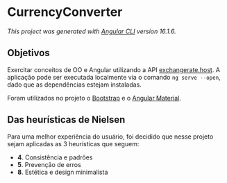 # CurrencyConverter

*This project was generated with [Angular CLI](https://github.com/angular/angular-cli) version 16.1.6.*

## Objetivos

Exercitar conceitos de OO e Angular utilizando a API [exchangerate.host](https://exchangerate.host/#/). A aplicação pode ser executada localmente via o comando `ng serve --open`, dado que as dependências estejam instaladas.

Foram utilizados no projeto o [Bootstrap](https://getbootstrap.com/) e o [Angular Material](https://material.angular.io/).

## Das heurísticas de Nielsen

Para uma melhor experiência do usuário, foi decidido que nesse projeto sejam aplicadas as 3 heurísticas que seguem:
- **4**. Consistência e padrões
- **5**. Prevenção de erros
- **8**. Estética e design minimalista
